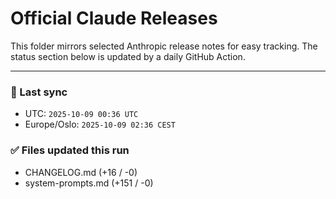 # Official Claude Releases

This folder mirrors selected Anthropic release notes for easy tracking.
The status section below is updated by a daily GitHub Action.


---

<!-- sync-status:start -->

### 🔄 Last sync
- UTC: `2025-10-09 00:36 UTC`
- Europe/Oslo: `2025-10-09 02:36 CEST`

### ✅ Files updated this run

- CHANGELOG.md (+16 / -0)
- system-prompts.md (+151 / -0)<!-- sync-status:end -->



















































